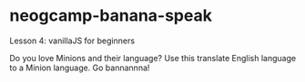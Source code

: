 # neogcamp-banana-speak
Lesson 4: vanillaJS for beginners

Do you love Minions and their language? Use this translate English language to a Minion language. Go bannannna! 
